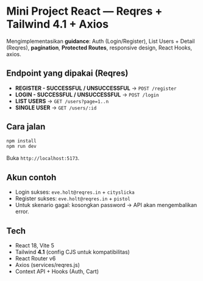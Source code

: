 # Mini Project React — Reqres + Tailwind 4.1 + Axios

Mengimplementasikan **guidance**: Auth (Login/Register), List Users + Detail (Reqres), **pagination**, **Protected Routes**, responsive design, React Hooks, axios.

## Endpoint yang dipakai (Reqres)
- **REGISTER - SUCCESSFUL / UNSUCCESSFUL** → `POST /register`
- **LOGIN - SUCCESSFUL / UNSUCCESSFUL** → `POST /login`
- **LIST USERS** → `GET /users?page=1..n`
- **SINGLE USER** → `GET /users/:id`

## Cara jalan
```bash
npm install
npm run dev
```
Buka `http://localhost:5173`.

## Akun contoh
- Login sukses: `eve.holt@reqres.in` + `cityslicka`
- Register sukses: `eve.holt@reqres.in` + `pistol`
- Untuk skenario gagal: kosongkan password → API akan mengembalikan error.

## Tech
- React 18, Vite 5
- Tailwind **4.1** (config CJS untuk kompatibilitas)
- React Router v6
- Axios (services/reqres.js)
- Context API + Hooks (Auth, Cart)
